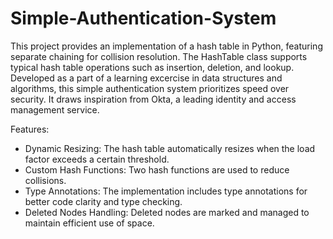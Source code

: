 # Simple-Authentication-System
This project provides an implementation of a hash table in Python, featuring separate chaining for collision resolution. The HashTable class supports typical hash table operations such as insertion, deletion, and lookup. Developed as a part of a learning excercise in data structures and algorithms, this simple authentication system prioritizes speed over security. It draws inspiration from Okta, a leading identity and access management service. 

Features:
- Dynamic Resizing: The hash table automatically resizes when the load factor exceeds a certain threshold.
- Custom Hash Functions: Two hash functions are used to reduce collisions.
- Type Annotations: The implementation includes type annotations for better code clarity and type checking.
- Deleted Nodes Handling: Deleted nodes are marked and managed to maintain efficient use of space.

